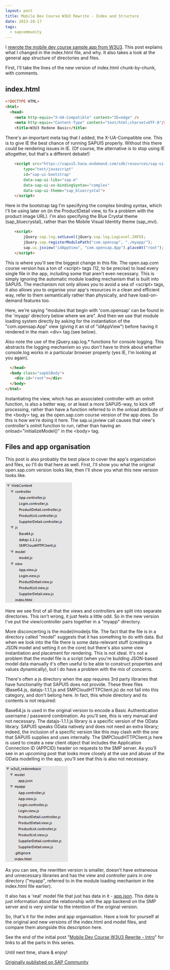 ```yaml
---
layout: post
title: Mobile Dev Course W3U3 Rewrite - Index and Structure
date: 2013-10-17
tags:
  - sapcommunity
---
```

I [rewrote the mobile dev course sample app from W3U3](/blog/posts/2013/10/16/mobile-dev-course-w3u3-rewrite-intro/). This post explains what I changed in the index.html file, and why. It also takes a look at the general app structure of directories and files.

First, I'll take the lines of the new version of index.html chunk-by-chunk, with comments.

## index.html

```html
<!DOCTYPE HTML>
<html>
  <head>
    <meta http-equiv="X-UA-Compatible" content="IE=edge" />
    <meta http-equiv="Content-Type" content="text/html;charset=UTF-8"/>
    <title>W3U3 Redone Basic</title>
```

There's an important meta tag that I added, the X-UA-Compatible one. This is to give IE the best chance of running SAPUI5 properly. Without this there could be rendering issues in IE. (Of course, the alternative is to stop using IE altogether, but that's a different debate!)

```html
    <script src="https://sapui5.hana.ondemand.com/sdk/resources/sap-ui-core.js"
        type="text/javascript"
        id="sap-ui-bootstrap"
        data-sap-ui-libs="sap.m"
        data-sap-ui-xx-bindingSyntax="complex"
        data-sap-ui-theme="sap_bluecrystal">
    </script>
```

Here in the bootstrap tag I'm specifying the complex binding syntax, which I'll be using later on (in the ProductDetail view, to fix a problem with the product image URL). I'm also specifying the Blue Crystal theme (sap_bluecrystal), rather than the Mobile Visual Identity theme (sap_mvi).

```html
    <script>
        jQuery.sap.log.setLevel(jQuery.sap.log.LogLevel.INFO);
        jQuery.sap.registerModulePath("com.opensap", "./myapp/");
        sap.ui.jsview("idAppView", "com.opensap.App").placeAt("root");
    </script>
```

This is where you'll see the biggest change in this file. The open.sap.com course version has a ton of \<script\> tags (12, to be precise) to load every single file in the app, including some that aren't even necessary. This is simply ignoring the automatic module loading mechanism that is built into SAPUI5. The mechanism not only allows you to avoid a sea of \<script\> tags, it also allows you to organise your app's resources in a clean and efficient way, refer to them semantically rather than physically, and have load-on-demand features too.

Here, we're saying "modules that begin with 'com.opensap' can be found in the 'myapp' directory below where we are". And then we use that module loading system directly by asking for the instantiation of the "com.opensap.App" view (giving it an id of "idAppView") before having it rendered in the main \<div\> tag (see below).

Also note the use of the jQuery.sap.log.* functions for console logging. This abstracts the logging mechanism so you don't have to think about whether console.log works in a particular browser properly (yes IE, I'm looking at you again).

```html
  </head>
  <body class="sapUiBody">
    <div id="root"></div>
  </body>
</html>
```

Instantiating the view, which has an associated controller with an onInit function, is also a better way, or at least a more SAPUI5-way, to kick off processing, rather than have a function referred to in the onload attribute of the \<body\> tag, as the open.sap.com course version of the app does. So this is how we're doing it here. The sap.ui.jsview call causes that view's controller's onInit function to run, rather than having an onload="initializeModel()" in the \<body\> tag.

## Files and app organisation

This post is also probably the best place to cover the app's organization and files, so I'll do that here as well. First, I'll show you what the original open.sap.com version looks like, then I'll show you what this new version looks like.

![Original version](/images/2013/10/originalstructure.png)

Here we see first of all that the views and controllers are split into separate directories. This isn't wrong, it just feels a little odd. So in the new version I've put the view/controller pairs together in a "myapp" directory.

More disconcerting is the model/modeljs file. The fact that the file is in a directory called "model" suggests that it has something to do with data. But when we look into the file there is some data-relevant stuff (creating a JSON model and setting it on the core) but there's also some view instantiation and placement for rendering. This is not ideal. It's not a problem that the model file is a script (when you're building JSON-based model data manually it's often useful to be able to construct properties and values dynamically), but I do have a problem with the mix of concerns.

There's often a js directory when the app requires 3rd party libraries that have functionality that SAPUI5 does not provide. These three files (Base64.js, datajs-1.1.1.js and SMPCloudHTTPClient.js) do not fall into this category, and don't belong here. In fact, this whole directory and its contents is not required:

Base64.js is used in the original version to encode a Basic Authentication username / password combination. As you'll see, this is very manual and not necessary.
The datajs-1.1.1.js library is a specific version of the OData library. SAPUI5 speaks OData natively and does not need an extra library; indeed, the inclusion of a specific version like this may clash with the one that SAPUI5 supplies and uses internally.
The SMPCloudHTTPClient.js here is used to create a new client object that includes the Application Connection ID (APPCID) header on requests to the SMP server. As you'll see in an upcoming post that looks more closely at the use and abuse of the OData modelling in the app, you'll see that this is also not necessary.

![Rewritten version](/images/2013/10/newstructure.png)

As you can see, the rewritten version is smaller, doesn't have extraneous and unnecessary libraries and has the view and controller pairs in one directory ("myapp", referred to in the module loading mechanism in the index.html file earlier).

It also has a 'real' model file that just has data in it - [app.json](https://github.com/qmacro/w3u3_redonebasic/blob/master/model/app.json). This data is just information about the relationship with the app backend on the SMP server and is very similar to the intention of the original version.

So, that's it for the index and app organisation. Have a look for yourself at the original and new versions of the index.html and model files, and compare them alongside this description here.

See the end of the initial post "[Mobile Dev Course W3U3 Rewrite - Intro](/blog/posts/2013/10/16/mobile-dev-course-w3u3-rewrite-intro/)" for links to all the parts in this series.

Until next time, share & enjoy!

[Originally published on SAP Community](https://blogs.sap.com/2013/10/17/mobile-dev-course-w3u3-rewrite-indexhtml/)
